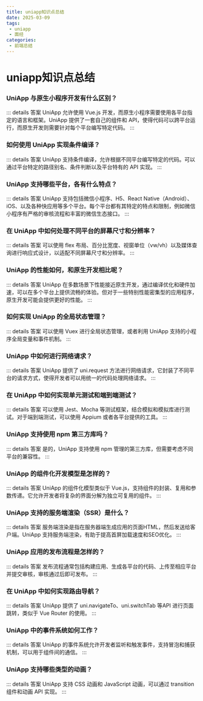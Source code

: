 ```yaml
---
title: uniapp知识点总结
date: 2025-03-09
tags:
 - uniapp
 - 面经
categories:
 - 前端总结 
---
```



# uniapp知识点总结

### UniApp 与原生小程序开发有什么区别？
::: details 答案
UniApp 允许使用 Vue.js 开发，而原生小程序需要使用各平台指定的语言和框架。UniApp 提供了一套自己的组件和 API，使得代码可以跨平台运行，而原生开发则需要针对每个平台编写特定代码。
:::



### 如何使用 UniApp 实现条件编译？

::: details 答案
UniApp 支持条件编译，允许根据不同平台编写特定的代码。可以通过平台特定的路径别名、条件判断以及平台特有的 API 实现。
:::



### UniApp 支持哪些平台，各有什么特点？

::: details 答案
UniApp 支持包括微信小程序、H5、React Native（Android）、iOS、以及各种快应用等多个平台。每个平台都有其特定的特点和限制，例如微信小程序有严格的审核流程和丰富的微信生态接口。
:::



### 在 UniApp 中如何处理不同平台的屏幕尺寸和分辨率？

::: details 答案
可以使用 flex 布局、百分比宽度、视窗单位（vw/vh）以及媒体查询进行响应式设计，以适配不同屏幕尺寸和分辨率。
:::



### UniApp 的性能如何，和原生开发相比呢？

::: details 答案
UniApp 在多数场景下性能接近原生开发，通过编译优化和硬件加速，可以在多个平台上提供流畅的体验。但对于一些特别性能密集型的应用程序，原生开发可能会提供更好的性能。
:::



### 如何实现 UniApp 的全局状态管理？

::: details 答案
可以使用 Vuex 进行全局状态管理，或者利用 UniApp 支持的小程序全局变量和事件机制。
:::



### UniApp 中如何进行网络请求？

::: details 答案
UniApp 提供了 uni.request 方法进行网络请求，它封装了不同平台的请求方式，使得开发者可以用统一的代码处理网络请求。
:::



### 在 UniApp 中如何实现单元测试和端到端测试？

::: details 答案
可以使用 Jest、Mocha 等测试框架，结合模拟和模拟库进行测试。对于端到端测试，可以使用 Appium 或者各平台提供的工具。
:::



### UniApp 支持使用 npm 第三方库吗？

::: details 答案
是的，UniApp 支持使用 npm 管理的第三方库，但需要考虑不同平台的兼容性。
:::



### UniApp 的组件化开发模型是怎样的？

::: details 答案
UniApp 的组件化模型类似于 Vue.js，支持组件的封装、复用和参数传递。它允许开发者将复杂的界面分解为独立可复用的组件。
:::



### UniApp 支持的服务端渲染（SSR）是什么？

::: details 答案
服务端渲染是指在服务器端生成应用的页面HTML，然后发送给客户端。UniApp 支持服务端渲染，有助于提高首屏加载速度和SEO优化。
:::



### UniApp 应用的发布流程是怎样的？

::: details 答案
发布流程通常包括构建应用、生成各平台的代码、上传至相应平台并提交审核，审核通过后即可发布。
:::



### 在 UniApp 中如何实现路由导航？

::: details 答案
UniApp 提供了 uni.navigateTo、uni.switchTab 等API 进行页面跳转，类似于 Vue Router 的使用。
:::



### UniApp 中的事件系统如何工作？

::: details 答案
UniApp 的事件系统允许开发者监听和触发事件，支持冒泡和捕获机制，可以用于组件间的通信。
:::



### UniApp 支持哪些类型的动画？

::: details 答案
UniApp 支持 CSS 动画和 JavaScript 动画，可以通过 transition 组件和动画 API 实现。
:::

